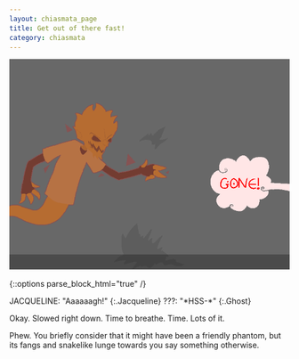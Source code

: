 ```yaml
---
layout: chiasmata_page
title: Get out of there fast!
category: chiasmata
---
```


![64](/chiasmata/images/narrative/064.png)

{::options parse_block_html="true" /}
<div class="dialogue">
JACQUELINE: "Aaaaaagh!" 
{:.Jacqueline}
???: "*HSS-*" 
{:.Ghost}
</div>

Okay. Slowed right down. Time to breathe. Time. Lots of it.

Phew. You briefly consider that it might have been a friendly phantom, but its fangs and snakelike lunge towards you say something otherwise.